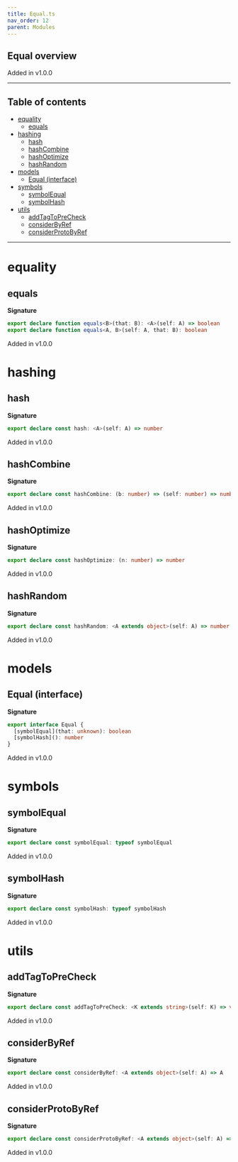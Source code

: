 ```yaml
---
title: Equal.ts
nav_order: 12
parent: Modules
---
```


## Equal overview

Added in v1.0.0

---

<h2 class="text-delta">Table of contents</h2>

- [equality](#equality)
  - [equals](#equals)
- [hashing](#hashing)
  - [hash](#hash)
  - [hashCombine](#hashcombine)
  - [hashOptimize](#hashoptimize)
  - [hashRandom](#hashrandom)
- [models](#models)
  - [Equal (interface)](#equal-interface)
- [symbols](#symbols)
  - [symbolEqual](#symbolequal)
  - [symbolHash](#symbolhash)
- [utils](#utils)
  - [addTagToPreCheck](#addtagtoprecheck)
  - [considerByRef](#considerbyref)
  - [considerProtoByRef](#considerprotobyref)

---

# equality

## equals

**Signature**

```ts
export declare function equals<B>(that: B): <A>(self: A) => boolean
export declare function equals<A, B>(self: A, that: B): boolean
```

Added in v1.0.0

# hashing

## hash

**Signature**

```ts
export declare const hash: <A>(self: A) => number
```

Added in v1.0.0

## hashCombine

**Signature**

```ts
export declare const hashCombine: (b: number) => (self: number) => number
```

Added in v1.0.0

## hashOptimize

**Signature**

```ts
export declare const hashOptimize: (n: number) => number
```

Added in v1.0.0

## hashRandom

**Signature**

```ts
export declare const hashRandom: <A extends object>(self: A) => number
```

Added in v1.0.0

# models

## Equal (interface)

**Signature**

```ts
export interface Equal {
  [symbolEqual](that: unknown): boolean
  [symbolHash](): number
}
```

Added in v1.0.0

# symbols

## symbolEqual

**Signature**

```ts
export declare const symbolEqual: typeof symbolEqual
```

Added in v1.0.0

## symbolHash

**Signature**

```ts
export declare const symbolHash: typeof symbolHash
```

Added in v1.0.0

# utils

## addTagToPreCheck

**Signature**

```ts
export declare const addTagToPreCheck: <K extends string>(self: K) => void
```

Added in v1.0.0

## considerByRef

**Signature**

```ts
export declare const considerByRef: <A extends object>(self: A) => A
```

Added in v1.0.0

## considerProtoByRef

**Signature**

```ts
export declare const considerProtoByRef: <A extends object>(self: A) => A
```

Added in v1.0.0
